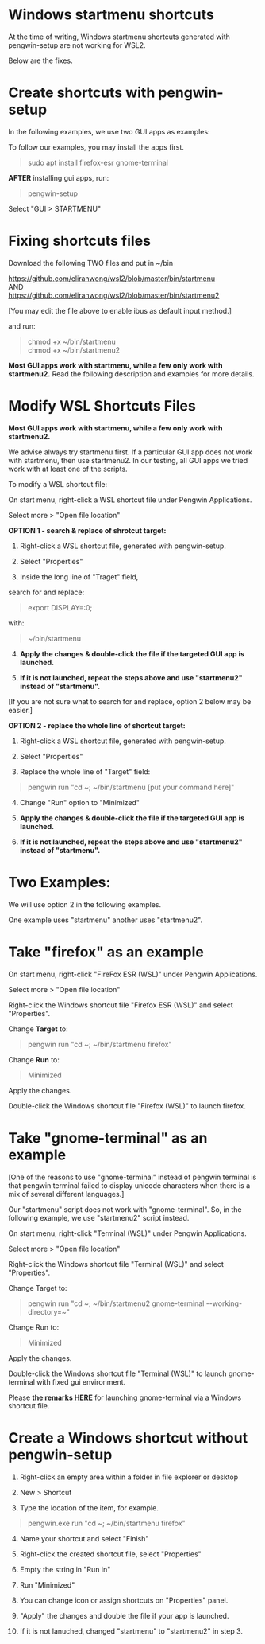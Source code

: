 # Windows startmenu shortcuts

At the time of writing, Windows startmenu shortcuts generated with pengwin-setup are not working for WSL2.

Below are the fixes.

# Create shortcuts with pengwin-setup

In the following examples, we use two GUI apps as examples:

To follow our examples, you may install the apps first.

> sudo apt install firefox-esr gnome-terminal

<b>AFTER</b> installing gui apps, run:

> pengwin-setup

Select "GUI > STARTMENU"

# Fixing shortcuts files

Download the following TWO files and put in ~/bin

https://github.com/eliranwong/wsl2/blob/master/bin/startmenu<br>
AND<br>
https://github.com/eliranwong/wsl2/blob/master/bin/startmenu2

[You may edit the file above to enable ibus as default input method.]

and run:

> chmod +x ~/bin/startmenu<br>
> chmod +x ~/bin/startmenu2

<b>Most GUI apps work with startmenu, while a few only work with startmenu2.</b>  Read the following description and examples for more details.

# Modify WSL Shortcuts Files

<b>Most GUI apps work with startmenu, while a few only work with startmenu2.</b>

We advise always try startmenu first.  If a particular GUI app does not work with startmenu, then use startmenu2.  In our testing, all GUI apps we tried work with at least one of the scripts.

To modify a WSL shortcut file:

On start menu, right-click a WSL shortcut file under Pengwin Applications.

Select more > "Open file location"

<b>OPTION 1 - search & replace of shrotcut target:</b>

1) Right-click a WSL shortcut file, generated with pengwin-setup.

2) Select "Properties"

3) Inside the long line of "Traget" field,

search for and replace:

> export DISPLAY=:0;

with:

> ~/bin/startmenu

4) <b>Apply the changes & double-click the file if the targeted GUI app is launched.</b>

5) <b>If it is not launched, repeat the steps above and use "startmenu2" instead of "startmenu".</b>

[If you are not sure what to search for and replace, option 2 below may be easier.]

<b>OPTION 2 - replace the whole line of shortcut target:</b>

1) Right-click a WSL shortcut file, generated with pengwin-setup.

2) Select "Properties"

3) Replace the whole line of "Target" field:

> pengwin run "cd ~; ~/bin/startmenu [put your command here]"

4) Change "Run" option to "Minimized"

5) <b>Apply the changes & double-click the file if the targeted GUI app is launched.</b>

6) <b>If it is not launched, repeat the steps above and use "startmenu2" instead of "startmenu".</b>

# Two Examples:

We will use option 2 in the following examples.

One example uses "startmenu" another uses "startmenu2".

# Take "firefox" as an example

On start menu, right-click "FireFox ESR (WSL)" under Pengwin Applications.

Select more > "Open file location"

Right-click the Windows shortcut file "Firefox ESR (WSL)" and select "Properties".

Change <b>Target</b> to:

> pengwin run "cd ~; ~/bin/startmenu firefox"

Change <b>Run</b> to:

> Minimized

Apply the changes.

Double-click the Windows shortcut file "Firefox (WSL)" to launch firefox.

# Take "gnome-terminal" as an example

[One of the reasons to use "gnome-terminal" instead of pengwin terminal is that pengwin terminal failed to display unicode characters when there is a mix of several different languages.]

Our "startmenu" script does not work with "gnome-terminal".  So, in the following example, we use "startmenu2" script instead.

On start menu, right-click "Terminal (WSL)" under Pengwin Applications.

Select more > "Open file location"

Right-click the Windows shortcut file "Terminal (WSL)" and select "Properties".

Change Target to:

> pengwin run "cd ~; ~/bin/startmenu2 gnome-terminal --working-directory=\~"

Change Run to:

> Minimized

Apply the changes.

Double-click the Windows shortcut file "Terminal (WSL)" to launch gnome-terminal with fixed gui environment.

Please <b><a href="https://github.com/eliranwong/wsl2/blob/master/gui_tricks/terminal.md#remarks">the remarks HERE</a></b> for launching gnome-terminal via a Windows shortcut file.

# Create a Windows shortcut without pengwin-setup

1) Right-click an empty area within a folder in file explorer or desktop

2) New > Shortcut

3) Type the location of the item, for example. 

> pengwin.exe run "cd ~; ~/bin/startmenu firefox"

4) Name your shortcut and select "Finish"

5) Right-click the created shortcut file, select "Properties"

6) Empty the string in "Run in"

7) Run "Minimized"

8) You can change icon or assign shortcuts on "Properties" panel.

9) "Apply" the changes and double the file if your app is launched.

10) If it is not lanuched, changed "startmenu" to "startmenu2" in step 3.
